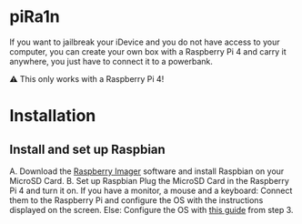# piRa1n
If you want to jailbreak your iDevice and you do not have access to your computer, you can create your own box with a Raspberry Pi 4 and carry it anywhere, you just have to connect it to a powerbank.

⚠️ This only works with a Raspberry Pi 4!

# Installation 

## Install and set up Raspbian
A. Download the [Raspberry Imager](https://www.raspberrypi.org/downloads/) software and install Raspbian on your MicroSD Card.
B. Set up Raspbian
Plug the MicroSD Card in the Raspberry Pi 4 and turn it on.
If you have a monitor, a mouse and a keyboard:
  Connect them to the Raspberry Pi and configure the OS with the instructions displayed on the screen.
Else:
  Configure the OS with [this guide](https://hackernoon.com/raspberry-pi-headless-install-462ccabd75d0) from step 3.
